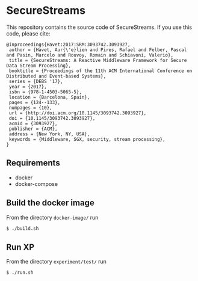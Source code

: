 # SecureStreams

This repository contains the source code of SecureStreams.
If you use this code, please cite:

```
@inproceedings{Havet:2017:SRM:3093742.3093927,
 author = {Havet, Aur{\'e}lien and Pires, Rafael and Felber, Pascal and Pasin, Marcelo and Rouvoy, Romain and Schiavoni, Valerio},
 title = {SecureStreams: A Reactive Middleware Framework for Secure Data Stream Processing},
 booktitle = {Proceedings of the 11th ACM International Conference on Distributed and Event-based Systems},
 series = {DEBS '17},
 year = {2017},
 isbn = {978-1-4503-5065-5},
 location = {Barcelona, Spain},
 pages = {124--133},
 numpages = {10},
 url = {http://doi.acm.org/10.1145/3093742.3093927},
 doi = {10.1145/3093742.3093927},
 acmid = {3093927},
 publisher = {ACM},
 address = {New York, NY, USA},
 keywords = {Middleware, SGX, security, stream processing},
} 
````

## Requirements

- docker
- docker-compose


## Build the docker image

From the directory `docker-image/` run

```bash
$ ./build.sh
```


## Run XP

From the directory `experiment/test/` run

```bash
$ ./run.sh
```
